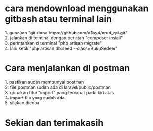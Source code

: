 <h1>cara mendownload menggunakan gitbash atau terminal lain</h1>
1. gunakan "git clone https://github.com/d1by4/crud_api.git" <br>
2. jalankan di terminal dengan perintah "composer install" <br>
3. perintahkan di terminal "php artisan migrate"<br>
4. lalu ketik "php artisan db:seed --class=BukuSedeer"

<h1>Cara menjalankan di postman</h1>
1. pastikan sudah mempunyai postman <br>
2. file postman sudah ada di laravel/public/postman<br>
3. gunakan fitur "import" yang terdapat pada kiri atas<br>
4. import file yang sudah ada <br>
5. silakan dicoba

<h1>Sekian dan terimakasih</h1>
